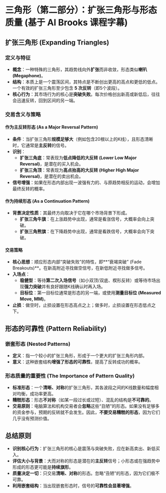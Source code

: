 # 三角形（第二部分）：扩张三角形与形态质量 (基于 Al Brooks 课程字幕)

## 扩张三角形 (Expanding Triangles)

### 定义与特征
-   **概念**：一种特殊的三角形，其趋势线向外**扩张**而非收敛，形态类似**喇叭 (Megaphone)**。
-   **结构**：本质上是一个震荡区间，其特点是不断创出更高的高点和更低的低点。一个有效的扩张三角形至少包含 **5 次反转**（即5个波段）。
-   **核心行为**：其市场行为的核心是**突破失败**。每次价格创出新高或新低后，往往会迅速反转，回到区间的另一端。

### 交易含义与策略

#### 作为主反转形态 (As a Major Reversal Pattern)
-   **条件**：当扩张三角形**规模足够大**（例如包含20根以上的K线），且形态清晰时，它通常是**主反转**的信号。
-   **识别**：
    -   **扩张三角底**：常表现为**低点降低的大反转 (Lower Low Major Reversal)**，是潜在的买入机会。
    -   **扩张三角顶**：常表现为**高点抬高的大反转 (Higher High Major Reversal)**，是潜在的卖出机会。
-   **信号增强**：如果在形态内部出现一波强有力的、与原趋势相反的运动，会增加最终反转的概率。

#### 作为持续形态 (As a Continuation Pattern)
-   **背景决定性质**：其最终方向取决于它在哪个市场背景下形成。
    -   **扩张三角牛旗**：在上涨趋势中出现，通常是看涨信号，大概率会向上突破。
    -   **扩张三角熊旗**：在下降趋势中出现，通常是看跌信号，大概率会向下突破。

#### 交易策略
-   **核心思想**：顺应形态内部“突破失败”的特性，即**“衰竭突破” (Fade Breakouts)**。在新高附近寻找做空信号，在新低附近寻找做多信号。
-   **入场点**：
    -   **稳健型**：等待**第二次入场信号**（如小双顶/双底、楔形反转）或等待市场出现**强力突破**并有良好跟随K线确认时再入场。
    -   **目标位**：第一目标位通常是形态的另一端，或使用**测量目标位 (Measured Move, MM)**。
-   **止损**：做空时，止损设置在形态高点之上；做多时，止损设置在形态低点之下。

## 形态的可靠性 (Pattern Reliability)

### 嵌套形态 (Nested Patterns)
-   **定义**：指一个较小的扩张三角形，形成于一个更大的扩张三角形内部。
-   **意义**：这种嵌套结构**增强了形态的可靠性**，提高了反转成功的概率。

### 形态质量的重要性 (The Importance of Pattern Quality)
-   **标准形态**：一个**清晰、对称**的扩张三角形，其各波段之间的K线数量和幅度相对均衡，成功率更高。
-   **糟糕形态**：形态**不对称**（如某一段过长或过短）、混乱的结构是**不可靠的**。
-   **交易原则**：电脑算法和机构交易者会**忽略**这些“丑陋”的形态。如果没有足够多的资金参与，预期的反转就不会发生。因此，**不要交易糟糕的形态**，因为它们几乎没有预测价值。

## 总结原则
-   **识别核心行为**：扩张三角形的核心是震荡与突破失败，应在新高卖出、新低买入。
-   **评估大小与背景**：大而对称的形态是潜在的**主反转**信号；小形态或在强趋势中形成的形态更可能是**持续旗形**。
-   **质量决定一切**：只交易**清晰、对称**的形态。忽略“丑陋”的形态，因为它们极不可靠。
-   **利用嵌套结构**：当出现嵌套形态时，信号的**可靠性会显著增强**。